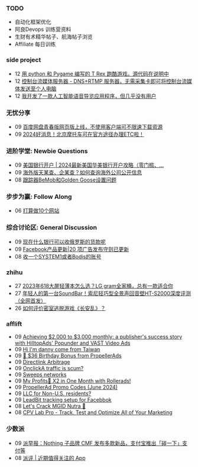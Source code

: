 ### TODO
-  自动化框架优化
-  阿良Devops 训练营资料
-  生财有术精华帖子、航海帖子浏览
-  Affiliate 每日训练

### side project
<!-- sideproject:START -->
-  12 [用 python 和 Pygame 编写的 T Rex 跑酷游戏。源代码在说明中](https://www.youtube.com/watch?v=pZySIXSelCA)
-  12 [控制台流媒体服务器 - DNS+RTMP 服务器，无需采集卡即可将控制台流媒体发送至个人电脑](https://github.com/Aioros/console-streaming-server)
-  12 [我开发了一款人工智能语音导览应用程序，但几乎没有用户](https://www.reddit.com/r/SideProject/comments/18gpp0e/ive_built_an_ai_audio_tour_app_but_have_almost_no/)<!-- sideproject:END -->


### 无忧分享
<!-- ruyo:START -->
-  09 [百度网盘青春版网页版上线，不使用客户端可不限速下载资源](https://51.ruyo.net/18709.html)
-  09 [2024好消息！北京摩托车可在官方途径办理ETC啦！](https://51.ruyo.net/18706.html)<!-- ruyo:END -->

### 进阶学堂: Newbie Questions
<!-- advertcn1:START -->
-  09 [美国银行开户 | 2024最新美国华美银行开户攻略（零门槛、...](https://www.advertcn.com/thread-115654-1-1.html)
-  09 [海外版天某查、企某查？如何查询海外公司公开信息](https://www.advertcn.com/thread-115653-1-1.html)
-  08 [跟踪器BeMob和Golden Goose设置问题](https://www.advertcn.com/thread-115637-1-1.html)<!-- advertcn1:END -->

### 步步为赢: Follow Along
<!-- advertcn2:START -->
-  06 [打算做10个网站](https://www.advertcn.com/thread-115247-1-1.html)<!-- advertcn2:END -->

### 综合讨论区: General Discussion
<!-- advertcn3:START -->
-  09 [现在什么银行可以收俄罗斯的货款呢](https://www.advertcn.com/thread-115652-1-1.html)
-  09 [Facebook产品更新|20 项广告发布守则已更新](https://www.advertcn.com/thread-115649-1-1.html)
-  08 [收一个SYSTEM1或者Bodis的账号](https://www.advertcn.com/thread-115639-1-1.html)<!-- advertcn3:END -->


### zhihu
<!-- zhihu:START -->
-  27 [2023年618大屏轻薄本怎么选？LG gram全家桶，总有一款适合你](http://zhuanlan.zhihu.com/p/632641888?utm_campaign=rss&utm_medium=rss&utm_source=rss&utm_content=title)
-  27 [年轻人的第一台SoundBar！索尼轻巧型全景声回音壁HT-S2000深度评测（全网首发）](http://zhuanlan.zhihu.com/p/630990296?utm_campaign=rss&utm_medium=rss&utm_source=rss&utm_content=title)
-  26 [如何评价密室逃脱游戏《长安乱》？](http://www.zhihu.com/question/563950552/answer/3045961312?utm_campaign=rss&utm_medium=rss&utm_source=rss&utm_content=title)<!-- zhihu:END -->

### afflift
<!-- afflift:START -->
-  09 [Achieving $2,000 to $3,000 monthly: a publisher&#39;s success story with HilltopAds&#39; Popunder and VAST Video Ads](https://afflift.com/f/threads/achieving-2-000-to-3-000-monthly-a-publishers-success-story-with-hilltopads-popunder-and-vast-video-ads.13424/)
-  09 [Hi I&#39;m danny come from Taiwan](https://afflift.com/f/threads/hi-im-danny-come-from-taiwan.13422/)
-  09 [🍰 $36 Birthday Bonus from PropellerAds](https://afflift.com/f/threads/%F0%9F%8D%B0-36-birthday-bonus-from-propellerads.13387/)
-  09 [Directlink Arbitrage](https://afflift.com/f/threads/directlink-arbitrage.13415/)
-  09 [OnclickA traffic is scum?](https://afflift.com/f/threads/onclicka-traffic-is-scum.13404/)
-  09 [Sweeps networks](https://afflift.com/f/threads/sweeps-networks.13416/)
-  09 [My Profits🤑 X2 in One Month with Rollerads!](https://afflift.com/f/threads/my-profits%F0%9F%A4%91-x2-in-one-month-with-rollerads.12791/)
-  09 [PropellerAd Promo Codes &lpar;June 2024&rpar;](https://afflift.com/f/threads/propellerad-promo-codes-june-2024.13246/)
-  09 [LLC for Non-U.S. residents?](https://afflift.com/f/threads/llc-for-non-u-s-residents.11828/)
-  09 [LeadBit tracking setup for Facebbok](https://afflift.com/f/threads/leadbit-tracking-setup-for-facebbok.13421/)
-  08 [Let&#39;s Crack MGID Nutra 🚀](https://afflift.com/f/threads/lets-crack-mgid-nutra-%F0%9F%9A%80.12967/)
-  08 [CPV Lab Pro - Track, Test and Optimize All of Your Marketing](https://afflift.com/f/threads/cpv-lab-pro-track-test-and-optimize-all-of-your-marketing.3912/)<!-- afflift:END -->

### 少数派
<!-- sspai:START -->
-  09 [派早报：Nothing 子品牌 CMF 发布多款新品，支付宝推出「碰一下」支付等](https://sspai.com/post/90295)
-  08 [派评 | 近期值得关注的 App](https://sspai.com/post/90287)<!-- sspai:END -->

